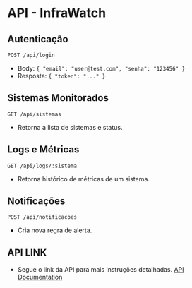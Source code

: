 # API - InfraWatch

## Autenticação
`POST /api/login`
- Body: `{ "email": "user@test.com", "senha": "123456" }`
- Resposta: `{ "token": "..." }`

## Sistemas Monitorados
`GET /api/sistemas`
- Retorna a lista de sistemas e status.

## Logs e Métricas
`GET /api/logs/:sistema`
- Retorna histórico de métricas de um sistema.

## Notificações
`POST /api/notificacoes`
- Cria nova regra de alerta.
## API LINK
- Segue o link da API para mais instruções detalhadas.
[API Documentation](https://share.apidog.com/e86cc317-b31d-4f7a-b798-2341787555e4)